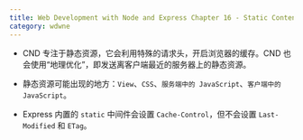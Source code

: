 ```yaml
---
title: Web Development with Node and Express Chapter 16 - Static Content
category: wdwne
---
```


* CND 专注于静态资源，它会利用特殊的请求头，开启浏览器的缓存。CND 也会使用“地理优化”，即发送离客户端最近的服务器上的静态资源。

* 静态资源可能出现的地方：`View`、`CSS`、`服务端中的 JavaScript`、`客户端中的 JavaScript`。

* Express 内置的 `static` 中间件会设置 `Cache-Control`，但不会设置 `Last-Modified` 和 `ETag`。
